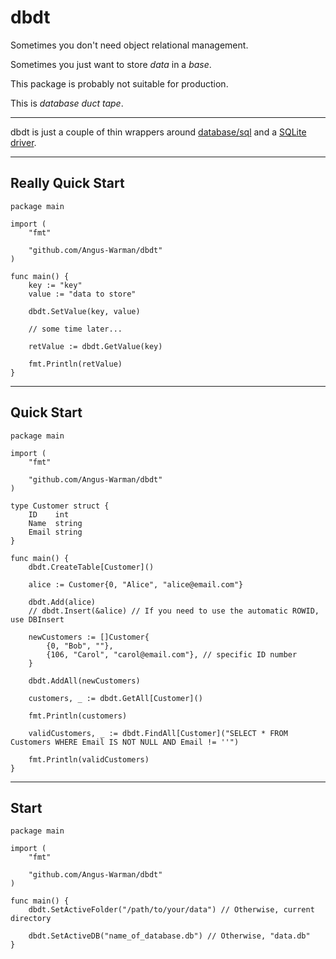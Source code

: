 # dbdt

Sometimes you don't need object relational management.

Sometimes you just want to store _data_ in a _base_.

This package is probably not suitable for production.

This is _database duct tape_.

---

dbdt is just a couple of thin wrappers around [database/sql](https://pkg.go.dev/database/sql) and a [SQLite driver](https://github.com/mattn/go-sqlite3).

---

## Really Quick Start

```
package main

import (
	"fmt"

	"github.com/Angus-Warman/dbdt"
)

func main() {
	key := "key"
	value := "data to store"

	dbdt.SetValue(key, value)

	// some time later...

	retValue := dbdt.GetValue(key)

	fmt.Println(retValue)
}
```

---

## Quick Start

```
package main

import (
	"fmt"

	"github.com/Angus-Warman/dbdt"
)

type Customer struct {
	ID    int
	Name  string
	Email string
}

func main() {
	dbdt.CreateTable[Customer]()

	alice := Customer{0, "Alice", "alice@email.com"}

	dbdt.Add(alice)
	// dbdt.Insert(&alice) // If you need to use the automatic ROWID, use DBInsert

	newCustomers := []Customer{
		{0, "Bob", ""},
		{106, "Carol", "carol@email.com"}, // specific ID number
	}

	dbdt.AddAll(newCustomers)

	customers, _ := dbdt.GetAll[Customer]()

	fmt.Println(customers)

	validCustomers, _ := dbdt.FindAll[Customer]("SELECT * FROM Customers WHERE Email IS NOT NULL AND Email != ''")

	fmt.Println(validCustomers)
}
```

---

## Start

```
package main

import (
	"fmt"

	"github.com/Angus-Warman/dbdt"
)

func main() {
	dbdt.SetActiveFolder("/path/to/your/data") // Otherwise, current directory

	dbdt.SetActiveDB("name_of_database.db") // Otherwise, "data.db"
}
```
